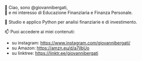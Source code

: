 👋 Ciao, sono @giovannibergati,  
👀 e mi interesso di Educazione Finanziaria e Finanza Personale.

🌱 Studio e applico Python per analisi finanziarie e di investimento.

📫 Puoi accedere ai miei contenuti:
  * su instagram: https://www.instagram.com/giovannibergati/
  * su Amazon: https://amzn.eu/d/a7ilbUo
  * su linktree: https://linktr.ee/giovannibergati
